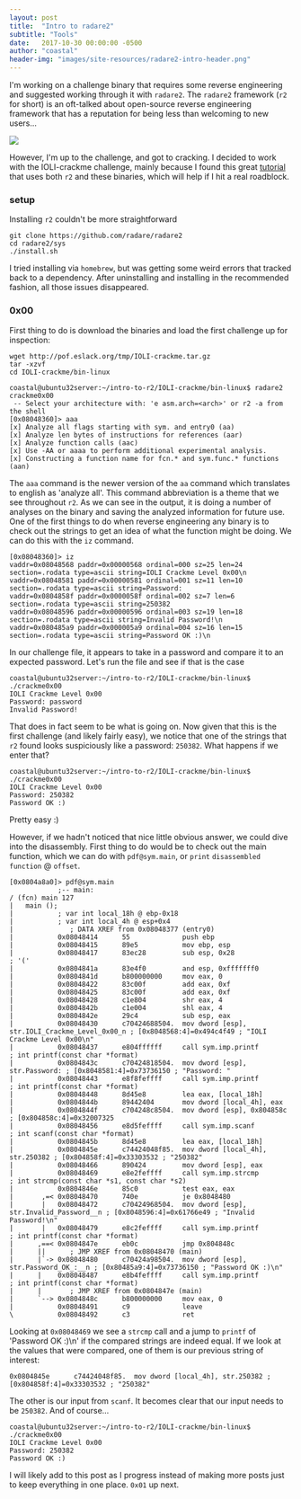```yaml
---
layout: post
title:  "Intro to radare2"
subtitle: "Tools"
date:   2017-10-30 00:00:00 -0500
author: "coastal"
header-img: "images/site-resources/radare2-intro-header.png"
---
```


I'm working on a challenge binary that requires some reverse engineering and suggested working through it with `radare2`. The `radare2` framework (`r2` for short) is an oft-talked about open-source reverse engineering framework that has a reputation for being less than welcoming to new users...

<img src="{{ site.baseurl }}/images/notes-tips-tricks/r2-learning-curve.png">

However, I'm up to the challenge, and got to cracking. I decided to work with the IOLI-crackme challenge, mainly because I found this great [tutorial](https://dustri.org/b/defeating-ioli-with-radare2.html) that uses both `r2` and these binaries, which will help if I hit a real roadblock.

### setup

Installing `r2` couldn't be more straightforward

```
git clone https://github.com/radare/radare2
cd radare2/sys
./install.sh
```

I tried installing via `homebrew`, but was getting some weird errors that tracked back to a dependency. After uninstalling and installing in the recommended fashion, all those issues disappeared.

### 0x00

First thing to do is download the binaries and load the first challenge up for inspection:

```
wget http://pof.eslack.org/tmp/IOLI-crackme.tar.gz
tar -xzvf
cd IOLI-crackme/bin-linux
```

```
coastal@ubuntu32server:~/intro-to-r2/IOLI-crackme/bin-linux$ radare2 crackme0x00
 -- Select your architecture with: 'e asm.arch=<arch>' or r2 -a from the shell
[0x08048360]> aaa
[x] Analyze all flags starting with sym. and entry0 (aa)
[x] Analyze len bytes of instructions for references (aar)
[x] Analyze function calls (aac)
[x] Use -AA or aaaa to perform additional experimental analysis.
[x] Constructing a function name for fcn.* and sym.func.* functions (aan)
```

The `aaa` command is the newer version of the `aa` command which translates to english as 'analyze all'. This command abbreviation is a theme that we see throughout `r2`. As we can see in the output, it is doing a number of analyses on the binary and saving the analyzed information for future use. One of the first things to do when reverse engineering any binary is to check out the strings to get an idea of what the function might be doing. We can do this with the `iz` command.

```
[0x08048360]> iz
vaddr=0x08048568 paddr=0x00000568 ordinal=000 sz=25 len=24 section=.rodata type=ascii string=IOLI Crackme Level 0x00\n
vaddr=0x08048581 paddr=0x00000581 ordinal=001 sz=11 len=10 section=.rodata type=ascii string=Password: 
vaddr=0x0804858f paddr=0x0000058f ordinal=002 sz=7 len=6 section=.rodata type=ascii string=250382
vaddr=0x08048596 paddr=0x00000596 ordinal=003 sz=19 len=18 section=.rodata type=ascii string=Invalid Password!\n
vaddr=0x080485a9 paddr=0x000005a9 ordinal=004 sz=16 len=15 section=.rodata type=ascii string=Password OK :)\n
```

In our challenge file, it appears to take in a password and compare it to an expected password. Let's run the file and see if that is the case

```
coastal@ubuntu32server:~/intro-to-r2/IOLI-crackme/bin-linux$ ./crackme0x00
IOLI Crackme Level 0x00
Password: password
Invalid Password!
```

That does in fact seem to be what is going on. Now given that this is the first challenge (and likely fairly easy), we notice that one of the strings that `r2` found looks suspiciously like a password: `250382`. What happens if we enter that?

```
coastal@ubuntu32server:~/intro-to-r2/IOLI-crackme/bin-linux$ ./crackme0x00
IOLI Crackme Level 0x00
Password: 250382
Password OK :)
```

Pretty easy :)

However, if we hadn't noticed that nice little obvious answer, we could dive into the disassembly. First thing to do would be to check out the main function, which we can do with `pdf@sym.main`, or `print` `disassembled` `function` @ `offset`.

```
[0x0804a8a0]> pdf@sym.main
            ;-- main:
/ (fcn) main 127
|   main ();
|           ; var int local_18h @ ebp-0x18
|           ; var int local_4h @ esp+0x4
|              ; DATA XREF from 0x08048377 (entry0)
|           0x08048414      55             push ebp
|           0x08048415      89e5           mov ebp, esp
|           0x08048417      83ec28         sub esp, 0x28               ; '('
|           0x0804841a      83e4f0         and esp, 0xfffffff0
|           0x0804841d      b800000000     mov eax, 0
|           0x08048422      83c00f         add eax, 0xf
|           0x08048425      83c00f         add eax, 0xf
|           0x08048428      c1e804         shr eax, 4
|           0x0804842b      c1e004         shl eax, 4
|           0x0804842e      29c4           sub esp, eax
|           0x08048430      c70424688504.  mov dword [esp], str.IOLI_Crackme_Level_0x00_n ; [0x8048568:4]=0x494c4f49 ; "IOLI Crackme Level 0x00\n"
|           0x08048437      e804ffffff     call sym.imp.printf         ; int printf(const char *format)
|           0x0804843c      c70424818504.  mov dword [esp], str.Password: ; [0x8048581:4]=0x73736150 ; "Password: "
|           0x08048443      e8f8feffff     call sym.imp.printf         ; int printf(const char *format)
|           0x08048448      8d45e8         lea eax, [local_18h]
|           0x0804844b      89442404       mov dword [local_4h], eax
|           0x0804844f      c704248c8504.  mov dword [esp], 0x804858c  ; [0x804858c:4]=0x32007325
|           0x08048456      e8d5feffff     call sym.imp.scanf          ; int scanf(const char *format)
|           0x0804845b      8d45e8         lea eax, [local_18h]
|           0x0804845e      c74424048f85.  mov dword [local_4h], str.250382 ; [0x804858f:4]=0x33303532 ; "250382"
|           0x08048466      890424         mov dword [esp], eax
|           0x08048469      e8e2feffff     call sym.imp.strcmp         ; int strcmp(const char *s1, const char *s2)
|           0x0804846e      85c0           test eax, eax
|       ,=< 0x08048470      740e           je 0x8048480
|       |   0x08048472      c70424968504.  mov dword [esp], str.Invalid_Password__n ; [0x8048596:4]=0x61766e49 ; "Invalid Password!\n"
|       |   0x08048479      e8c2feffff     call sym.imp.printf         ; int printf(const char *format)
|      ,==< 0x0804847e      eb0c           jmp 0x804848c
|      ||      ; JMP XREF from 0x08048470 (main)
|      |`-> 0x08048480      c70424a98504.  mov dword [esp], str.Password_OK_:__n ; [0x80485a9:4]=0x73736150 ; "Password OK :)\n"
|      |    0x08048487      e8b4feffff     call sym.imp.printf         ; int printf(const char *format)
|      |       ; JMP XREF from 0x0804847e (main)
|      `--> 0x0804848c      b800000000     mov eax, 0
|           0x08048491      c9             leave
\           0x08048492      c3             ret

```


Looking at `0x08048469` we see a `strcmp` call and a jump to `printf` of 'Password OK :)\n' if the compared strings are indeed equal. If we look at the values that were compared, one of them is our previous string of interest:

```
0x0804845e      c74424048f85.  mov dword [local_4h], str.250382 ; [0x804858f:4]=0x33303532 ; "250382"
```

The other is our input from `scanf`. It becomes clear that our input needs to be `250382`. And of course...

```
coastal@ubuntu32server:~/intro-to-r2/IOLI-crackme/bin-linux$ ./crackme0x00
IOLI Crackme Level 0x00
Password: 250382
Password OK :)
```

I will likely add to this post as I progress instead of making more posts just to keep everything in one place. `0x01` up next.















